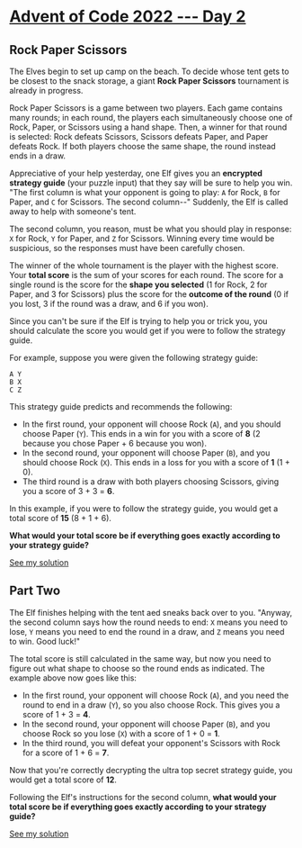# [Advent of Code 2022 --- Day 2][0]

## Rock Paper Scissors

The Elves begin to set up camp on the beach. To decide whose tent gets to be
closest to the snack storage, a giant **Rock Paper Scissors** tournament is
already in progress.

Rock Paper Scissors is a game between two players. Each game contains many
rounds; in each round, the players each simultaneously choose one of Rock,
Paper, or Scissors using a hand shape. Then, a winner for that round is
selected: Rock defeats Scissors, Scissors defeats Paper, and Paper defeats Rock.
If both players choose the same shape, the round instead ends in a draw.

Appreciative of your help yesterday, one Elf gives you an **encrypted strategy
guide** (your puzzle input) that they say will be sure to help you win. "The
first column is what your opponent is going to play: `A` for Rock, `B` for Paper,
and `C` for Scissors. The second column--" Suddenly, the Elf is called away to
help with someone's tent.

The second column, you reason, must be what you should play in response: `X` for
Rock, `Y` for Paper, and `Z` for Scissors. Winning every time would be
suspicious, so the responses must have been carefully chosen.

The winner of the whole tournament is the player with the highest score. Your
**total score** is the sum of your scores for each round. The score for a single
round is the score for the **shape you selected** (1 for Rock, 2 for Paper, and
3 for Scissors) plus the score for the **outcome of the round** (0 if you lost,
3 if the round was a draw, and 6 if you won).

Since you can't be sure if the Elf is trying to help you or trick you, you
should calculate the score you would get if you were to follow the strategy
guide.

For example, suppose you were given the following strategy guide:

```
A Y
B X
C Z
```

This strategy guide predicts and recommends the following:

- In the first round, your opponent will choose Rock (`A`), and you should
  choose Paper (`Y`). This ends in a win for you with a score of **8** (2
  because you chose Paper + 6 because you won).
- In the second round, your opponent will choose Paper (`B`), and you should
  choose Rock (`X`). This ends in a loss for you with a score of **1** (1 + 0).
- The third round is a draw with both players choosing Scissors, giving you a
  score of 3 + 3 = **6**.

In this example, if you were to follow the strategy guide, you would get a total
score of **15** (8 + 1 + 6).

**What would your total score be if everything goes exactly according to your
strategy guide?**

[See my solution](/day-2/ch_1.py)

## Part Two

The Elf finishes helping with the tent aed sneaks back over to you. "Anyway, the
second column says how the round needs to end: `X` means you need to lose, `Y`
means you need to end the round in a draw, and `Z` means you need to win. Good
luck!"

The total score is still calculated in the same way, but now you need to figure
out what shape to choose so the round ends as indicated. The example above now
goes like this:

- In the first round, your opponent will choose Rock (`A`), and you need the
  round to end in a draw (`Y`), so you also choose Rock. This gives you a score
  of 1 + 3 = **4**.
- In the second round, your opponent will choose Paper (`B`), and you choose
  Rock so you lose (`X`) with a score of 1 + 0 = **1**.
- In the third round, you will defeat your opponent's Scissors with Rock for a
  score of 1 + 6 = **7**.

Now that you're correctly decrypting the ultra top secret strategy guide, you
would get a total score of **12**.

Following the Elf's instructions for the second column, **what would your total
score be if everything goes exactly according to your strategy guide?**

[See my solution](/day-2/ch_2.py)

[0]: <https://adventofcode.com/2022/day/2> "Advent of Code - Day 2"
